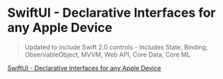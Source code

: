 # SwiftUI - Declarative Interfaces for any Apple Device

> Updated to include Swift 2.0 controls - Includes State, Binding, ObservableObject, MVVM, Web API, Core Data, Core ML

[SwiftUI - Declarative Interfaces for any Apple Device](https://www.udemy.com/course/swiftui-declarative-interfaces-for-any-apple-device/)
